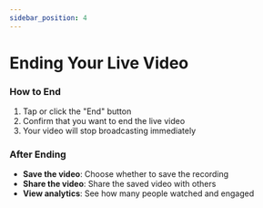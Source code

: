 ```yaml
---
sidebar_position: 4
---
```


# Ending Your Live Video

### How to End

1. Tap or click the "End" button
2. Confirm that you want to end the live video
3. Your video will stop broadcasting immediately

### After Ending

- **Save the video**: Choose whether to save the recording
- **Share the video**: Share the saved video with others
- **View analytics**: See how many people watched and engaged